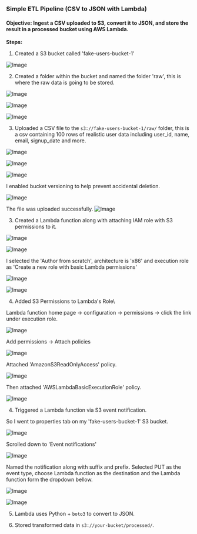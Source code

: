 ### Simple ETL Pipeline (CSV to JSON with Lambda)

#### Objective: Ingest a CSV uploaded to S3, convert it to JSON, and store the result in a processed bucket using AWS Lambda.



**Steps:**
1. Created a S3 bucket called 'fake-users-bucket-1'

![Image](https://github.com/user-attachments/assets/4b15667e-02ed-4fe9-ab08-07d7156f5b11)




2. Created a folder within the bucket and named the folder 'raw', this is where the raw data is going to be stored.

![Image](https://github.com/user-attachments/assets/511df5da-16dc-4169-8c97-e8162afd3c89)


![Image](https://github.com/user-attachments/assets/d1401af7-e97d-4b0f-9a01-c68e18d000fe)


![Image](https://github.com/user-attachments/assets/96a35923-2bca-46c6-81bb-81f0018b5133)




3. Uploaded a CSV file to the `s3://fake-users-bucket-1/raw/` folder,
this is a csv containing 100 rows of realistic user data including user_id, name, email, signup_date and more.


![Image](https://github.com/user-attachments/assets/d3ee3872-7296-48a6-b7a0-1f39f9061c90)

![Image](https://github.com/user-attachments/assets/a7b3382c-a941-41a9-bf22-10eb84ec2210)

![Image](https://github.com/user-attachments/assets/e7fbbaf6-eda5-4350-a702-ce0c8be765b6)



I enabled bucket versioning to help prevent accidental deletion. 

![Image](https://github.com/user-attachments/assets/2f9d6882-af02-4c1c-9da1-3faf9de38c5b)


The file was uploaded successfully. 
![Image](https://github.com/user-attachments/assets/0c432bb9-387a-4827-ad5a-c6f398a50319)




3. Created a Lambda function along with attaching IAM role with S3 permissions to it. 

![Image](https://github.com/user-attachments/assets/92f734ec-1713-4f87-aaa4-e09d4df3950c)

![Image](https://github.com/user-attachments/assets/e22e0b63-85eb-4c6b-b97c-e073a6423445)


I selected the 'Author from scratch', architecture is 'x86' and execution role as 'Create a new role with basic Lambda permissions'

![Image](https://github.com/user-attachments/assets/be75d6af-aa70-4258-8cd5-dccf56053315)

![Image](https://github.com/user-attachments/assets/3b872c8d-035c-4542-bf51-604ccebdc1b2)




4. Added S3 Permissions to Lambda's Role\

Lambda function home page -> configuration -> permissions -> click the link under execution role.

![Image](https://github.com/user-attachments/assets/1bb4f1d1-3329-4b6c-a63c-850a943307f2)




Add permissions -> Attach policies

![Image](https://github.com/user-attachments/assets/a8d81b66-a154-472e-a007-e9da1f961e68)




Attached 'AmazonS3ReadOnlyAccess' policy.

![Image](https://github.com/user-attachments/assets/1d1bad84-f2d7-4991-8cd0-596cc13ffe2c)


Then attached 'AWSLambdaBasicExecutionRole' policy.

![Image](https://github.com/user-attachments/assets/c83140f0-c0be-42da-8099-7abb38223dd5)







4. Triggered a Lambda function via S3 event notification.


So I went to properties tab on my 'fake-users-bucket-1' S3 bucket.

![Image](https://github.com/user-attachments/assets/34c2fb56-8613-4538-b872-42062719c4b4)

Scrolled down to 'Event notifications' 

![Image](https://github.com/user-attachments/assets/8d44c062-2b82-49c3-a6eb-baace2b22ea4)

Named the notification along with suffix and prefix. Selected PUT as the event type, choose Lambda function as the destination and the Lambda function form the dropdown bellow.

![Image](https://github.com/user-attachments/assets/26544584-4578-45ef-823f-13f355331dea)


![Image](https://github.com/user-attachments/assets/add1c917-0d3b-4588-98f3-8e7afe09de26)





5. Lambda uses Python + `boto3` to convert to JSON.





6. Stored transformed data in `s3://your-bucket/processed/`.

